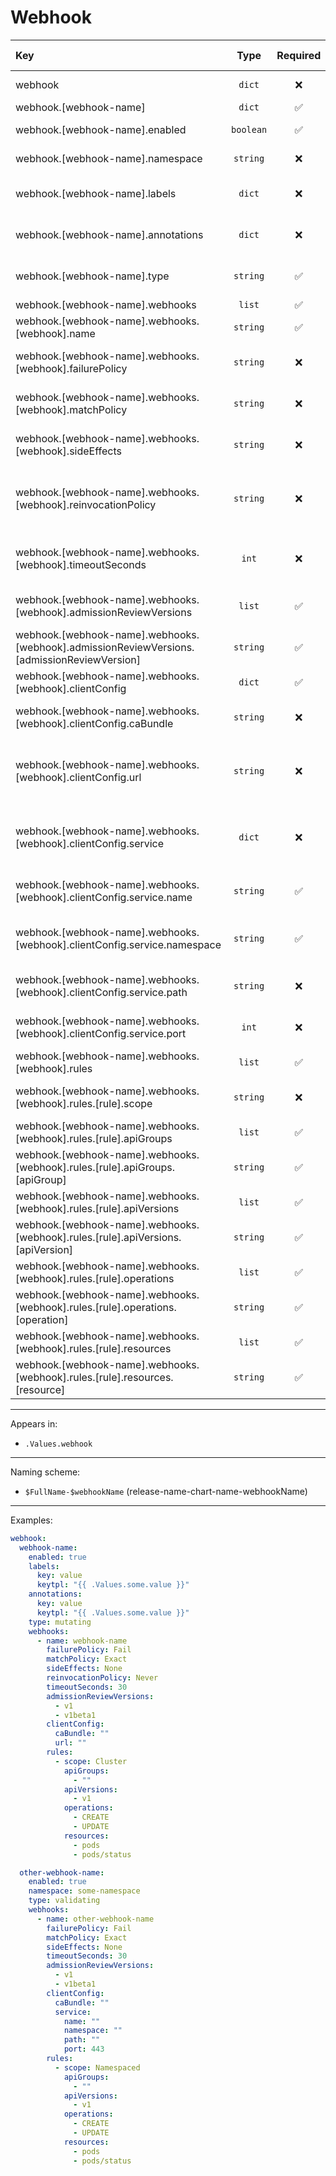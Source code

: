 # Webhook

| Key                                                                                        |   Type    | Required |   Helm Template    | Default | Description                                                                                        |
| :----------------------------------------------------------------------------------------- | :-------: | :------: | :----------------: | :-----: | :------------------------------------------------------------------------------------------------- |
| webhook                                                                                    |  `dict`   |    ❌    |         ❌         |  `{}`   | Define the webhooks as dicts                                                                       |
| webhook.[webhook-name]                                                                     |  `dict`   |    ✅    |         ❌         |  `{}`   | Holds webhook definition                                                                           |
| webhook.[webhook-name].enabled                                                             | `boolean` |    ✅    |         ❌         | `false` | Enables or Disables the webhook                                                                    |
| webhook.[webhook-name].namespace                                                           | `string`  |    ❌    |         ✅         |  `""`   | Define the namespace for this object                                                               |
| webhook.[webhook-name].labels                                                              |  `dict`   |    ❌    | ✅ (On value only) |  `{}`   | Additional labels for webhook                                                                      |
| webhook.[webhook-name].annotations                                                         |  `dict`   |    ❌    | ✅ (On value only) |  `{}`   | Additional annotations for webhook                                                                 |
| webhook.[webhook-name].type                                                                | `string`  |    ✅    |         ✅         |  `""`   | Define the type of the webhook. [mutating, validating]                                             |
| webhook.[webhook-name].webhooks                                                            |  `list`   |    ✅    |         ❌         |  `[]`   | Define the webhooks.                                                                               |
| webhook.[webhook-name].webhooks.[webhook].name                                             | `string`  |    ✅    |         ✅         |  `""`   | Define the webhook name                                                                            |
| webhook.[webhook-name].webhooks.[webhook].failurePolicy                                    | `string`  |    ❌    |         ✅         |  `""`   | Define the failurePolicy for the webhook [Ignore, Fail]                                            |
| webhook.[webhook-name].webhooks.[webhook].matchPolicy                                      | `string`  |    ❌    |         ✅         |  `""`   | Define the matchPolicy for the webhook [Exact, Equivalent]                                         |
| webhook.[webhook-name].webhooks.[webhook].sideEffects                                      | `string`  |    ❌    |         ✅         |  `""`   | Define the sideEffects for the webhook [None, NoneOnDryRun]                                        |
| webhook.[webhook-name].webhooks.[webhook].reinvocationPolicy                               | `string`  |    ❌    |         ✅         |  `""`   | Define the reinvocationPolicy for the webhook [Never, IfNeeded]. Only on mutating webhook          |
| webhook.[webhook-name].webhooks.[webhook].timeoutSeconds                                   |   `int`   |    ❌    |         ❌         |  `""`   | Define the timeoutSeconds for the webhook. Between 1 and 30                                        |
| webhook.[webhook-name].webhooks.[webhook].admissionReviewVersions                          |  `list`   |    ✅    |         ❌         |  `[]`   | Define the admissionReviewVersions for the webhook                                                 |
| webhook.[webhook-name].webhooks.[webhook].admissionReviewVersions.[admissionReviewVersion] | `string`  |    ✅    |         ✅         |  `""`   | Define the admissionReviewVersion item for the webhook                                             |
| webhook.[webhook-name].webhooks.[webhook].clientConfig                                     |  `dict`   |    ✅    |         ❌         |  `{}`   | Define the clientConfig for the webhook                                                            |
| webhook.[webhook-name].webhooks.[webhook].clientConfig.caBundle                            | `string`  |    ❌    |         ✅         |  `""`   | Define the caBundle in clientConfig for the webhook                                                |
| webhook.[webhook-name].webhooks.[webhook].clientConfig.url                                 | `string`  |    ❌    |         ✅         |  `""`   | Define the url in clientConfig for the webhook, required if service is not defined in clientConfig |
| webhook.[webhook-name].webhooks.[webhook].clientConfig.service                             |  `dict`   |    ❌    |         ❌         |  `{}`   | Define the service in clientConfig for the webhook, required if url is not defined in clientConfig |
| webhook.[webhook-name].webhooks.[webhook].clientConfig.service.name                        | `string`  |    ✅    |         ✅         |  `""`   | Define the service name in clientConfig for the webhook                                            |
| webhook.[webhook-name].webhooks.[webhook].clientConfig.service.namespace                   | `string`  |    ✅    |         ✅         |  `""`   | Define the service namespace in clientConfig for the webhook                                       |
| webhook.[webhook-name].webhooks.[webhook].clientConfig.service.path                        | `string`  |    ❌    |         ✅         |  `""`   | Define the service path in clientConfig for the webhook                                            |
| webhook.[webhook-name].webhooks.[webhook].clientConfig.service.port                        |   `int`   |    ❌    |         ✅         |  `""`   | Define the service port in clientConfig for the webhook                                            |
| webhook.[webhook-name].webhooks.[webhook].rules                                            |  `list`   |    ✅    |         ❌         |  `[]`   | Define the rules for the webhook                                                                   |
| webhook.[webhook-name].webhooks.[webhook].rules.[rule].scope                               | `string`  |    ❌    |         ✅         |  `""`   | Define the scope of the rule for the webhook [Cluster, Namespaced, *]                              |
| webhook.[webhook-name].webhooks.[webhook].rules.[rule].apiGroups                           |  `list`   |    ✅    |         ❌         |  `[]`   | Define the apiGroups of the rule for the webhook                                                   |
| webhook.[webhook-name].webhooks.[webhook].rules.[rule].apiGroups.[apiGroup]                | `string`  |    ✅    |         ✅         |  `""`   | Define the apiGroup in apiGroups of the rule for the webhook                                       |
| webhook.[webhook-name].webhooks.[webhook].rules.[rule].apiVersions                         |  `list`   |    ✅    |         ❌         |  `[]`   | Define the apiVersions of the rule for the webhook                                                 |
| webhook.[webhook-name].webhooks.[webhook].rules.[rule].apiVersions.[apiVersion]            | `string`  |    ✅    |         ✅         |  `""`   | Define the apiVersion in apiVersions of the rule for the webhook                                   |
| webhook.[webhook-name].webhooks.[webhook].rules.[rule].operations                          |  `list`   |    ✅    |         ❌         |  `[]`   | Define the operations of the rule for the webhook                                                  |
| webhook.[webhook-name].webhooks.[webhook].rules.[rule].operations.[operation]              | `string`  |    ✅    |         ✅         |  `""`   | Define the operation in operations of the rule for the webhook                                     |
| webhook.[webhook-name].webhooks.[webhook].rules.[rule].resources                           |  `list`   |    ✅    |         ❌         |  `[]`   | Define the resources of the rule for the webhook                                                   |
| webhook.[webhook-name].webhooks.[webhook].rules.[rule].resources.[resource]                | `string`  |    ✅    |         ✅         |  `""`   | Define the resource in resources of the rule for the webhook                                       |

---

Appears in:

- `.Values.webhook`

---

Naming scheme:

- `$FullName-$webhookName` (release-name-chart-name-webhookName)

---

Examples:

```yaml
webhook:
  webhook-name:
    enabled: true
    labels:
      key: value
      keytpl: "{{ .Values.some.value }}"
    annotations:
      key: value
      keytpl: "{{ .Values.some.value }}"
    type: mutating
    webhooks:
      - name: webhook-name
        failurePolicy: Fail
        matchPolicy: Exact
        sideEffects: None
        reinvocationPolicy: Never
        timeoutSeconds: 30
        admissionReviewVersions:
          - v1
          - v1beta1
        clientConfig:
          caBundle: ""
          url: ""
        rules:
          - scope: Cluster
            apiGroups:
              - ""
            apiVersions:
              - v1
            operations:
              - CREATE
              - UPDATE
            resources:
              - pods
              - pods/status

  other-webhook-name:
    enabled: true
    namespace: some-namespace
    type: validating
    webhooks:
      - name: other-webhook-name
        failurePolicy: Fail
        matchPolicy: Exact
        sideEffects: None
        timeoutSeconds: 30
        admissionReviewVersions:
          - v1
          - v1beta1
        clientConfig:
          caBundle: ""
          service:
            name: ""
            namespace: ""
            path: ""
            port: 443
        rules:
          - scope: Namespaced
            apiGroups:
              - ""
            apiVersions:
              - v1
            operations:
              - CREATE
              - UPDATE
            resources:
              - pods
              - pods/status
```
